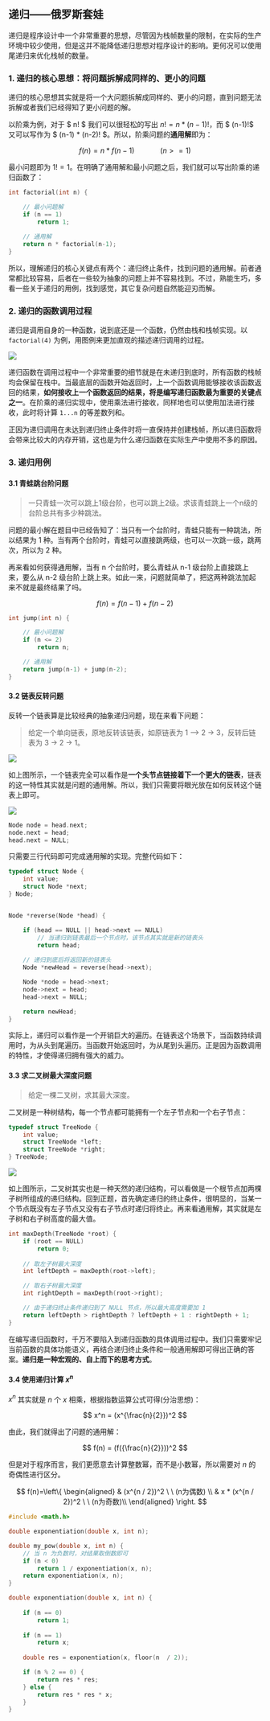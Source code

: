 
## 递归——俄罗斯套娃

递归是程序设计中一个非常重要的思想，尽管因为栈帧数量的限制，在实际的生产环境中较少使用，但是这并不能降低递归思想对程序设计的影响。更何况可以使用尾递归来优化栈帧的数量。

### 1. 递归的核心思想：将问题拆解成同样的、更小的问题

递归的核心思想其实就是将一个大问题拆解成同样的、更小的问题，直到问题无法拆解或者我们已经得知了更小问题的解。

以阶乘为例，对于 $ n! $ 我们可以很轻松的写出 $n! = n * (n-1)!$，而 $ (n-1)!$ 又可以写作为 $ (n-1) * (n-2)! $。所以，阶乘问题的**通用解**即为：

$$ f(n) = n * f(n-1) \ \ \ \ \ \ \ \ \ \ \ \ \ (n >= 1)$$

最小问题即为 $1! = 1$。在明确了通用解和最小问题之后，我们就可以写出阶乘的递归函数了：

```cpp
int factorial(int n) {

    // 最小问题解
    if (n == 1)
        return 1;
    
    // 通用解
    return n * factorial(n-1);
}
```

所以，理解递归的核心关键点有两个：递归终止条件，找到问题的通用解。前者通常都比较容易，后者在一些较为抽象的问题上并不容易找到。不过，熟能生巧，多看一些关于递归的用例，找到感觉，其它复杂问题自然能迎刃而解。

### 2. 递归的函数调用过程

递归是调用自身的一种函数，说到底还是一个函数，仍然由栈和栈帧实现。以 `factorial(4)` 为例，用图例来更加直观的描述递归调用的过程。

![](https://smartkeyerror.oss-cn-shenzhen.aliyuncs.com/Snorlax/data-structure/recursive/factorial.png)

递归函数在调用过程中一个非常重要的细节就是在未递归到底时，所有函数的栈帧均会保留在栈中。当最底层的函数开始返回时，上一个函数调用能够接收该函数返回的结果，**如何接收上一个函数返回的结果，将是编写递归函数最为重要的关键点之一**。在阶乘的递归实现中，使用乘法进行接收，同样地也可以使用加法进行接收，此时将计算 `1...n` 的等差数列和。

正因为递归调用在未达到递归终止条件时将一直保持并创建栈帧，所以递归函数将会带来比较大的内存开销，这也是为什么递归函数在实际生产中使用不多的原因。

### 3. 递归用例

#### 3.1 青蛙跳台阶问题

> 一只青蛙一次可以跳上1级台阶，也可以跳上2级。求该青蛙跳上一个n级的台阶总共有多少种跳法。

问题的最小解在题目中已经告知了：当只有一个台阶时，青蛙只能有一种跳法，所以结果为 1 种。当有两个台阶时，青蛙可以直接跳两级，也可以一次跳一级，跳两次，所以为 2 种。

再来看如何获得通用解，当有 n 个台阶时，要么青蛙从 n-1 级台阶上直接跳上来，要么从 n-2 级台阶上跳上来。如此一来，问题就简单了，把这两种跳法加起来不就是最终结果了吗。

$$ f(n) = f(n-1) + f(n-2) $$

```cpp
int jump(int n) {

    // 最小问题解
    if (n <= 2)
        return n;

    // 通用解
    return jump(n-1) + jump(n-2);
}
```

#### 3.2 链表反转问题

反转一个链表算是比较经典的抽象递归问题，现在来看下问题：

> 给定一个单向链表，原地反转该链表，如原链表为 1 —> 2 -> 3，反转后链表为 3 -> 2 -> 1。

![](https://smartkeyerror.oss-cn-shenzhen.aliyuncs.com/Snorlax/data-structure/recursive/LinkedList.png)

如上图所示，一个链表完全可以看作是**一个头节点链接着下一个更大的链表**，链表的这一特性其实就是问题的通用解。所以，我们只需要将眼光放在如何反转这个链表上即可。

![](https://smartkeyerror.oss-cn-shenzhen.aliyuncs.com/Snorlax/data-structure/recursive/Reverse-LinkedList.png)

```cpp
Node node = head.next;
node.next = head;
head.next = NULL;
```

只需要三行代码即可完成通用解的实现。完整代码如下：

```cpp
typedef struct Node {
    int value;
    struct Node *next;
} Node;


Node *reverse(Node *head) {

    if (head == NULL || head->next == NULL)
        // 当递归到链表最后一个节点时，该节点其实就是新的链表头
        return head;
    
    // 递归到底后将返回新的链表头
    Node *newHead = reverse(head->next);

    Node *node = head->next;
    node->next = head;
    head->next = NULL;

    return newHead;
}
```

实际上，递归可以看作是一个开销巨大的遍历。在链表这个场景下，当函数持续调用时，为从头到尾遍历。当函数开始返回时，为从尾到头遍历。正是因为函数调用的特性，才使得递归拥有强大的威力。

#### 3.3 求二叉树最大深度问题

> 给定一棵二叉树，求其最大深度。

二叉树是一种树结构，每一个节点都可能拥有一个左子节点和一个右子节点：

```cpp
typedef struct TreeNode {
    int value;
    struct TreeNode *left;
    struct TreeNode *right;
} TreeNode;
```

![](https://smartkeyerror.oss-cn-shenzhen.aliyuncs.com/Snorlax/data-structure/recursive/bt.png)

如上图所示，二叉树其实也是一种天然的递归结构，可以看做是一个根节点加两棵子树所组成的递归结构。回到正题，首先确定递归的终止条件，很明显的，当某一个节点既没有左子节点又没有右子节点时递归将终止。再来看通用解，其实就是左子树和右子树高度的最大值。

```cpp
int maxDepth(TreeNode *root) {
    if (root == NULL)
        return 0;
    
    // 取左子树最大深度
    int leftDepth = maxDepth(root->left);

    // 取右子树最大深度
    int rightDepth = maxDepth(root->right);

    // 由于递归终止条件递归到了 NULL 节点，所以最大高度需要加 1
    return leftDepth > rightDepth ? leftDepth + 1 : rightDepth + 1;
}
```

在编写递归函数时，千万不要陷入到递归函数的具体调用过程中。我们只需要牢记当前函数的具体功能语义，再结合递归终止条件和一般通用解即可得出正确的答案。**递归是一种宏观的、自上而下的思考方式**。

#### 3.4 使用递归计算 $x^n$

$x^n$ 其实就是 $n$ 个 $x$ 相乘，根据指数运算公式可得(分治思想)：

$$ x^n = (x^{\frac{n}{2}})^2 $$

由此，我们就得出了问题的通用解：

$$ f(n) = (f({\frac{n}{2}}))^2 $$

但是对于程序而言，我们更愿意去计算整数幂，而不是小数幂，所以需要对 $n$ 的奇偶性进行区分。

$$ f(n)=\left\{
\begin{aligned}
& (x^{n / 2})^2 \ \ (n为偶数) \\
& x * (x^{n / 2})^2  \ \ (n为奇数)\\
\end{aligned}
\right.
$$

```cpp
#include <math.h>

double exponentiation(double x, int n);

double my_pow(double x, int n) {
    // 当 n 为负数时，对结果取倒数即可
    if (n < 0)
        return 1 / exponentiation(x, n);
    return exponentiation(x, n);
}

double exponentiation(double x, int n) {
    
    if (n == 0)
        return 1;
    
    if (n == 1) 
        return x;
    
    double res = exponentiation(x, floor(n  / 2));

    if (n % 2 == 0) {
        return res * res;
    } else {
        return res * res * x;
    }
}
```